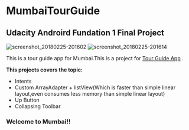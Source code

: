 # MumbaiTourGuide
## Udacity Androird Fundation 1 Final Project

 ![screenshot_20180225-201602](https://user-images.githubusercontent.com/26532939/36642753-05071eb2-1a6a-11e8-8729-afa4bb6f6988.jpg) ![screenshot_20180225-201614](https://user-images.githubusercontent.com/26532939/36642754-0531f31c-1a6a-11e8-9374-7a70f32bf04e.jpg)

This is a tour guide app for Mumbai.This is a project for [Tour Guide App](https://classroom.udacity.com/nanodegrees/nd803-InF1/parts/a7d5c16e-5469-4608-80f3-ab32ca1284da/modules/891afa89-4a41-4461-a150-a9c0ad4daaa3/lessons/a9b7ea40-9583-4c33-857d-f51b75669cd9/project) .

**This projects covers the topic:**

- Intents
- Custom ArrayAdapter + listView(Which is faster than simple linear layout,even consumes less memory than simple linear layout)
- Up Button
- Collapsing Toolbar

### Welcome to Mumbai!!

